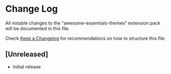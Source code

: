 # Change Log

All notable changes to the "awesome-essentials-themes" extension pack will be documented in this file.

Check [Keep a Changelog](http://keepachangelog.com/) for recommendations on how to structure this file.

## [Unreleased]

- Initial release
